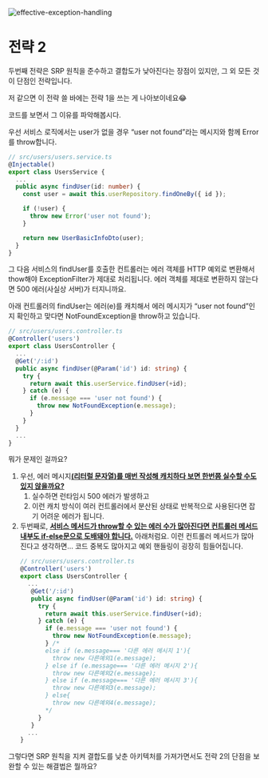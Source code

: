 ![effective-exception-handling](https://user-images.githubusercontent.com/30682847/221353096-a09cde54-6013-46eb-97dd-0c012b0701cf.png)

# 전략 2

두번째 전략은 SRP 원칙을 준수하고 결합도가 낮아진다는 장점이 있지만, 그 외 모든 것이 단점인 전략입니다.

저 같으면 이 전략 쓸 바에는 전략 1을 쓰는 게 나아보이네요😂

코드를 보면서 그 이유를 파악해봅시다.

우선 서비스 로직에서는 user가 없을 경우 “user not found”라는 메시지와 함께 Error를 throw합니다.

```typescript
// src/users/users.service.ts
@Injectable()
export class UsersService {
  ...
  public async findUser(id: number) {
    const user = await this.userRepository.findOneBy({ id });

    if (!user) {
      throw new Error('user not found');
    }

    return new UserBasicInfoDto(user);
  }
}
```

그 다음 서비스의 findUser를 호출한 컨트롤러는 에러 객체를 HTTP 예외로 변환해서 thow해야 ExceptionFilter가 제대로 처리됩니다. 에러 객체를 제대로 변환하지 않는다면 500 에러(사실상
서버)가 터지니까요.

아래 컨트롤러의 findUser는 에러(e)를 캐치해서 에러 메시지가 “user not found”인지 확인하고 맞다면 NotFoundException을 throw하고 있습니다.

```typescript
// src/users/users.controller.ts
@Controller('users')
export class UsersController {
  ...
  @Get('/:id')
  public async findUser(@Param('id') id: string) {
    try {
      return await this.userService.findUser(+id);
    } catch (e) {
      if (e.message === 'user not found') {
        throw new NotFoundException(e.message);
      }
    }
  }
  ...
}
```

뭐가 문제인 걸까요?

1. 우선, 에러 메시지<u>**(리터럴 문자열)를 매번 작성해 캐치하다 보면 한번쯤 실수할 수도 있지 않을까요?**</u>
    1. 실수하면 런타임시 500 에러가 발생하고
    2. 이런 캐치 방식이 여러 컨트롤러에서 분산된 상태로 반복적으로 사용된다면 잡기 어려운 에러가 됩니다.
2. 두번째로, <u>**서비스 메서드가 throw할 수 있는 에러 수가 많아진다면 컨트롤러 메서드 내부도 if-else문으로 도배돼야 합니다.**</u> 아래처럼요. 이런 컨트롤러 메서드가 많아진다고 생각하면… 코드 중복도
   많아지고 예외 핸들링이 굉장히 힘들어집니다.
   ```typescript
   // src/users/users.controller.ts
   @Controller('users')
   export class UsersController {
     ...	
      @Get('/:id')
      public async findUser(@Param('id') id: string) {
        try {
          return await this.userService.findUser(+id);
        } catch (e) {
          if (e.message === 'user not found') {
            throw new NotFoundException(e.message);
          } /*
          else if (e.message=== '다른 에러 메시지 1'){
            throw new 다른예외1(e.message);
          } else if (e.message=== '다른 에러 메시지 2'){
            throw new 다른예외2(e.message);
          } else if (e.message=== '다른 에러 메시지 3'){
            throw new 다른예외3(e.message);
          } else{
            throw new 다른예외4(e.message);
          */
        }
      }
     ...
   }
   ```

그렇다면 SRP 원칙을 지켜 결합도를 낮춘 아키텍처를 가져가면서도 전략 2의 단점을 보완할 수 있는 해결법은 뭘까요?